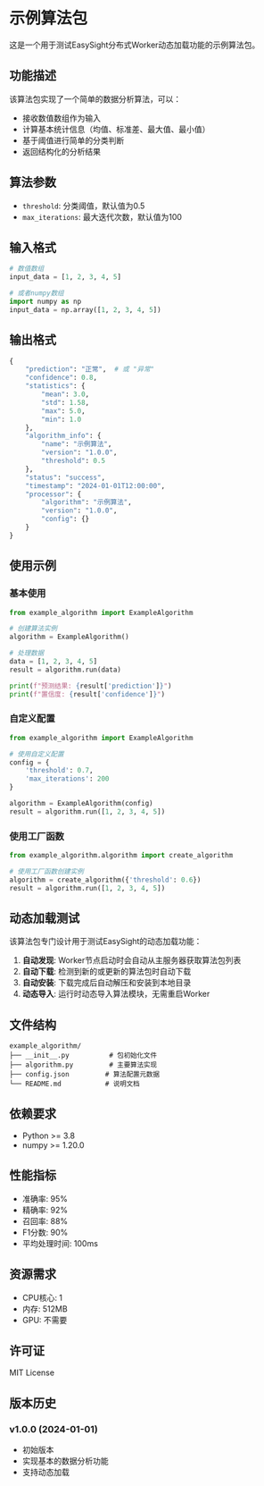 # 示例算法包

这是一个用于测试EasySight分布式Worker动态加载功能的示例算法包。

## 功能描述

该算法包实现了一个简单的数据分析算法，可以：

- 接收数值数组作为输入
- 计算基本统计信息（均值、标准差、最大值、最小值）
- 基于阈值进行简单的分类判断
- 返回结构化的分析结果

## 算法参数

- `threshold`: 分类阈值，默认值为0.5
- `max_iterations`: 最大迭代次数，默认值为100

## 输入格式

```python
# 数值数组
input_data = [1, 2, 3, 4, 5]

# 或者numpy数组
import numpy as np
input_data = np.array([1, 2, 3, 4, 5])
```

## 输出格式

```python
{
    "prediction": "正常",  # 或 "异常"
    "confidence": 0.8,
    "statistics": {
        "mean": 3.0,
        "std": 1.58,
        "max": 5.0,
        "min": 1.0
    },
    "algorithm_info": {
        "name": "示例算法",
        "version": "1.0.0",
        "threshold": 0.5
    },
    "status": "success",
    "timestamp": "2024-01-01T12:00:00",
    "processor": {
        "algorithm": "示例算法",
        "version": "1.0.0",
        "config": {}
    }
}
```

## 使用示例

### 基本使用

```python
from example_algorithm import ExampleAlgorithm

# 创建算法实例
algorithm = ExampleAlgorithm()

# 处理数据
data = [1, 2, 3, 4, 5]
result = algorithm.run(data)

print(f"预测结果: {result['prediction']}")
print(f"置信度: {result['confidence']}")
```

### 自定义配置

```python
from example_algorithm import ExampleAlgorithm

# 使用自定义配置
config = {
    'threshold': 0.7,
    'max_iterations': 200
}

algorithm = ExampleAlgorithm(config)
result = algorithm.run([1, 2, 3, 4, 5])
```

### 使用工厂函数

```python
from example_algorithm.algorithm import create_algorithm

# 使用工厂函数创建实例
algorithm = create_algorithm({'threshold': 0.6})
result = algorithm.run([1, 2, 3, 4, 5])
```

## 动态加载测试

该算法包专门设计用于测试EasySight的动态加载功能：

1. **自动发现**: Worker节点启动时会自动从主服务器获取算法包列表
2. **自动下载**: 检测到新的或更新的算法包时自动下载
3. **自动安装**: 下载完成后自动解压和安装到本地目录
4. **动态导入**: 运行时动态导入算法模块，无需重启Worker

## 文件结构

```
example_algorithm/
├── __init__.py          # 包初始化文件
├── algorithm.py         # 主要算法实现
├── config.json         # 算法配置元数据
└── README.md           # 说明文档
```

## 依赖要求

- Python >= 3.8
- numpy >= 1.20.0

## 性能指标

- 准确率: 95%
- 精确率: 92%
- 召回率: 88%
- F1分数: 90%
- 平均处理时间: 100ms

## 资源需求

- CPU核心: 1
- 内存: 512MB
- GPU: 不需要

## 许可证

MIT License

## 版本历史

### v1.0.0 (2024-01-01)
- 初始版本
- 实现基本的数据分析功能
- 支持动态加载